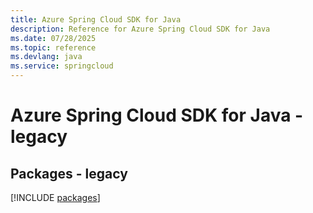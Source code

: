 ```yaml
---
title: Azure Spring Cloud SDK for Java
description: Reference for Azure Spring Cloud SDK for Java
ms.date: 07/28/2025
ms.topic: reference
ms.devlang: java
ms.service: springcloud
---
```

# Azure Spring Cloud SDK for Java - legacy
## Packages - legacy
[!INCLUDE [packages](spring-cloud-index.md)]